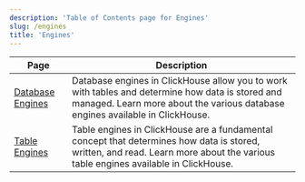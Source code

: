 ```yaml
---
description: 'Table of Contents page for Engines'
slug: /engines
title: 'Engines'
---
```


| Page                                               | Description                                                                                                                                                                       |
|----------------------------------------------------|-----------------------------------------------------------------------------------------------------------------------------------------------------------------------------------|
| [Database Engines](database-engines) | Database engines in ClickHouse allow you to work with tables and determine how data is stored and managed. Learn more about the various database engines available in ClickHouse. |
| [Table Engines](table-engines)       | Table engines in ClickHouse are a fundamental concept that determines how data is stored, written, and read. Learn more about the various table engines available in ClickHouse.  |
